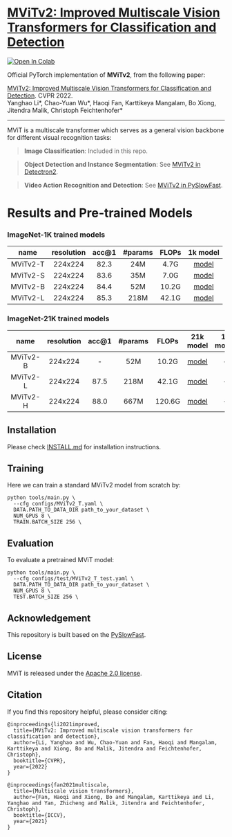 # [MViTv2: Improved Multiscale Vision Transformers for Classification and Detection](https://arxiv.org/abs/2112.01526)
[![Open In Colab](https://colab.research.google.com/assets/colab-badge.svg)](https://colab.research.google.com/github/mahdilamb/mvit-colab/blob/main/mvit2_demo.ipynb)

Official PyTorch implementation of **MViTv2**, from the following paper:

[MViTv2: Improved Multiscale Vision Transformers for Classification and Detection](https://arxiv.org/abs/2112.01526). CVPR 2022.\
Yanghao Li*, Chao-Yuan Wu*, Haoqi Fan, Karttikeya Mangalam, Bo Xiong, Jitendra Malik, Christoph Feichtenhofer*

---

MViT is a multiscale transformer which serves as a general vision backbone for different visual recognition tasks:

> **Image Classification**: Included in this repo.

> **Object Detection and Instance Segmentation**: See [MViTv2 in Detectron2](https://github.com/facebookresearch/detectron2/tree/main/projects/MViTv2).

> **Video Action Recognition and Detection**: See [MViTv2 in PySlowFast](https://github.com/facebookresearch/SlowFast/tree/main/projects/mvitv2).


# Results and Pre-trained Models
### ImageNet-1K trained models

| name | resolution |acc@1 | #params | FLOPs | 1k model |
|:---:|:---:|:---:|:---:| :---:|:---:|
| MViTv2-T | 224x224 | 82.3 | 24M | 4.7G | [model](https://dl.fbaipublicfiles.com/mvit/mvitv2_models/MViTv2_T_in1k.pyth) |
| MViTv2-S | 224x224 | 83.6 | 35M | 7.0G | [model](https://dl.fbaipublicfiles.com/mvit/mvitv2_models/MViTv2_S_in1k.pyth) |
| MViTv2-B | 224x224 | 84.4 | 52M | 10.2G | [model](https://dl.fbaipublicfiles.com/mvit/mvitv2_models/MViTv2_B_in1k.pyth) |
| MViTv2-L | 224x224 | 85.3 | 218M | 42.1G | [model](https://dl.fbaipublicfiles.com/mvit/mvitv2_models/MViTv2_L_in1k.pyth) |

### ImageNet-21K trained models

| name | resolution |acc@1 | #params | FLOPs | 21k model | 1k model |
|:---:|:---:|:---:|:---:| :---:|:---:|:---:|
| MViTv2-B | 224x224 | - | 52M | 10.2G | [model](https://dl.fbaipublicfiles.com/mvit/mvitv2_models/MViTv2_B_in21k.pyth) | - |
| MViTv2-L | 224x224 | 87.5 | 218M | 42.1G | [model](https://dl.fbaipublicfiles.com/mvit/mvitv2_models/MViTv2_L_in21k.pyth) | - |
| MViTv2-H | 224x224 | 88.0 | 667M | 120.6G | [model](https://dl.fbaipublicfiles.com/mvit/mvitv2_models/MViTv2_H_in21k.pyth) | - |

## Installation
Please check [INSTALL.md](INSTALL.md) for installation instructions.

## Training

Here we can train a standard MViTv2 model from scratch by:
```
python tools/main.py \
  --cfg configs/MViTv2_T.yaml \
  DATA.PATH_TO_DATA_DIR path_to_your_dataset \
  NUM_GPUS 8 \
  TRAIN.BATCH_SIZE 256 \
```

## Evaluation

To evaluate a pretrained MViT model:
```
python tools/main.py \
  --cfg configs/test/MViTv2_T_test.yaml \
  DATA.PATH_TO_DATA_DIR path_to_your_dataset \
  NUM_GPUS 8 \
  TEST.BATCH_SIZE 256 \
```


## Acknowledgement
This repository is built based on the [PySlowFast](https://github.com/facebookresearch/SlowFast).

## License
MViT is released under the [Apache 2.0 license](LICENSE).

## Citation
If you find this repository helpful, please consider citing:
```
@inproceedings{li2021improved,
  title={MViTv2: Improved multiscale vision transformers for classification and detection},
  author={Li, Yanghao and Wu, Chao-Yuan and Fan, Haoqi and Mangalam, Karttikeya and Xiong, Bo and Malik, Jitendra and Feichtenhofer, Christoph},
  booktitle={CVPR},
  year={2022}
}

@inproceedings{fan2021multiscale,
  title={Multiscale vision transformers},
  author={Fan, Haoqi and Xiong, Bo and Mangalam, Karttikeya and Li, Yanghao and Yan, Zhicheng and Malik, Jitendra and Feichtenhofer, Christoph},
  booktitle={ICCV},
  year={2021}
}
```
